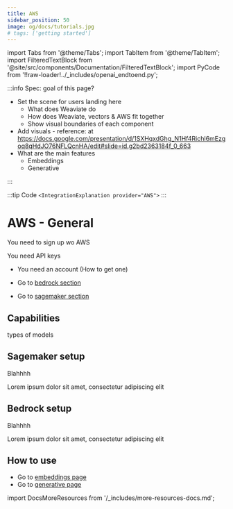 ```yaml
---
title: AWS
sidebar_position: 50
image: og/docs/tutorials.jpg
# tags: ['getting started']
---
```


import Tabs from '@theme/Tabs';
import TabItem from '@theme/TabItem';
import FilteredTextBlock from '@site/src/components/Documentation/FilteredTextBlock';
import PyCode from '!!raw-loader!../_includes/openai_endtoend.py';

:::info Spec: goal of this page?

- Set the scene for users landing here
    - What does Weaviate do
    - How does Weaviate, vectors & AWS fit together
    - Show visual boundaries of each component
- Add visuals - reference: at https://docs.google.com/presentation/d/1SXHqxdGhg_N1Hf4RichI6mEzgoq8qHdJO76NFLQcnHA/edit#slide=id.g2bd2363184f_0_663
- What are the main features
    - Embeddings
    - Generative

:::

:::tip Code
`<IntegrationExplanation provider="AWS">`
:::

# AWS - General

You need to sign up wo AWS


You need API keys
- You need an account (How to get one)

- Go to [bedrock section](./embeddings.md)
- Go to [sagemaker section](./generative.md)

## Capabilities

types of models

## Sagemaker setup

Blahhhh

Lorem ipsum dolor sit amet, consectetur adipiscing elit

## Bedrock setup

Blahhhh

Lorem ipsum dolor sit amet, consectetur adipiscing elit

## How to use

- Go to [embeddings page](./embeddings.md)
- Go to [generative page](./generative.md)

import DocsMoreResources from '/_includes/more-resources-docs.md';

<DocsMoreResources />

